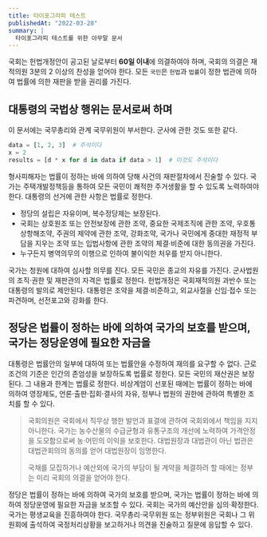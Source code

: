 ```yaml
---
title: 타이포그라피 테스트
publishedAt: "2022-03-28"
summary: |
  타이포그라피 테스트를 위한 아무말 문서
---
```


국회는 헌법개정안이 공고된 날로부터 **60일 이내**에 의결하여야 하며, 국회의 의결은 재적의원
3분의 2 이상의 찬성을 얻어야 한다. 모든 `국민`은 `헌법`과 `법률`이 정한 법관에 의하여 법률에
의한 재판을 받을 권리를 가진다.

## 대통령의 국법상 행위는 문서로써 하며

이 문서에는 국무총리와 관계 국무위원이 부서한다. 군사에 관한 것도 또한 같다.

```python
data = [1, 2, 3]  # 주석이다
x = 2
results = [d * x for d in data if data > 1]  # 이것도 주석이다
```

형사피해자는 법률이 정하는 바에 의하여 당해 사건의 재판절차에서 진술할 수 있다. 국가는
주택개발정책등을 통하여 모든 국민이 쾌적한 주거생활을 할 수 있도록 노력하여야 한다. 대통령의
선거에 관한 사항은 법률로 정한다.

* 정당의 설립은 자유이며, 복수정당제는 보장된다.
* 국회는 상호원조 또는 안전보장에 관한 조약, 중요한 국제조직에 관한 조약, 우호통상항해조약,
  주권의 제약에 관한 조약, 강화조약, 국가나 국민에게 중대한 재정적 부담을 지우는 조약 또는
  입법사항에 관한 조약의 체결·비준에 대한 동의권을 가진다.
* 누구든지 병역의무의 이행으로 인하여 불이익한 처우를 받지 아니한다.

국가는 청원에 대하여 심사할 의무를 진다. 모든 국민은 종교의 자유를 가진다. 군사법원의
조직·권한 및 재판관의 자격은 법률로 정한다. 헌법개정은 국회재적의원 과반수 또는 대통령의 발의로
제안된다. 대통령은 조약을 체결·비준하고, 외교사절을 신임·접수 또는 파견하며, 선전포고와 강화를
한다.

## 정당은 법률이 정하는 바에 의하여 국가의 보호를 받으며, 국가는 정당운영에 필요한 자금을

대통령은 법률안의 일부에 대하여 또는 법률안을 수정하여 재의를 요구할 수 없다. 근로조건의 기준은
인간의 존엄성을 보장하도록 법률로 정한다. 모든 국민의 재산권은 보장된다. 그 내용과 한계는
법률로 정한다. 비상계엄이 선포된 때에는 법률이 정하는 바에 의하여 영장제도,
언론·출판·집회·결사의 자유, 정부나 법원의 권한에 관하여 특별한 조치를 할 수 있다.

> 국회의원은 국회에서 직무상 행한 발언과 표결에 관하여 국회외에서 책임을 지지 아니한다. 국가는
> 농수산물의 수급균형과 유통구조의 개선에 노력하여 가격안정을 도모함으로써 농·어민의 이익을
> 보호한다. 대법원장과 대법관이 아닌 법관은 대법관회의의 동의를 얻어 대법원장이 임명한다.
>
> 국채를 모집하거나 예산외에 국가의 부담이 될 계약을 체결하려 할 때에는 정부는 미리 국회의
> 의결을 얻어야 한다.

정당은 법률이 정하는 바에 의하여 국가의 보호를 받으며, 국가는 법률이 정하는 바에 의하여
정당운영에 필요한 자금을 보조할 수 있다. 국회는 국가의 예산안을 심의·확정한다. 국가는
평생교육을 진흥하여야 한다. 국무총리·국무위원 또는 정부위원은 국회나 그 위원회에 출석하여
국정처리상황을 보고하거나 의견을 진술하고 질문에 응답할 수 있다.
